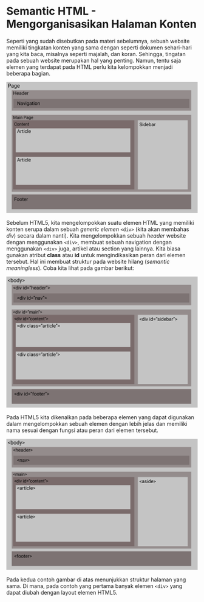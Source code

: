 # Semantic HTML - Mengorganisasikan Halaman Konten

Seperti yang sudah disebutkan pada materi sebelumnya, sebuah website memiliki tingkatan konten yang sama dengan seperti dokumen sehari-hari yang kita baca, misalnya seperti majalah, dan koran. Sehingga, tingatan pada sebuah website merupakan hal yang penting. Namun, tentu saja elemen yang terdapat pada HTML perlu kita kelompokkan menjadi beberapa bagian.

![screenshot](https://github.com/adyuta447/learn-html-css/blob/main/3.%20Pendalaman%20HTML/img/Group.png)

Sebelum HTML5, kita mengelompokkan suatu elemen HTML yang memiliki konten serupa dalam sebuah <i>generic elemen</i> ```<div>``` (kita akan membahas <i>div</i>) secara dalam nanti). Kita mengelompokkan sebuah <i>header</i> website dengan menggunakan ```<div>```, membuat sebuah navigation dengan menggunakan ```<div>``` juga, artikel atau section yang lainnya. Kita biasa gunakan atribut <b>class</b> atau <b>id</b> untuk mengindikasikan peran dari elemen tersebut. Hal ini membuat struktur pada website hilang (<i>semantic meaningless</i>). Coba kita lihat pada gambar berikut:

![screenshot](https://github.com/adyuta447/learn-html-css/blob/main/3.%20Pendalaman%20HTML/img/Group%201%20(1).png)

Pada HTML5 kita dikenalkan pada beberapa elemen yang dapat digunakan dalam mengelompokkan sebuah elemen dengan lebih jelas dan memiliki nama sesuai dengan fungsi atau peran dari elemen tersebut.

![screenshot](https://github.com/adyuta447/learn-html-css/blob/main/3.%20Pendalaman%20HTML/img/Group%201%20(2).png)

Pada kedua contoh gambar di atas menunjukkan struktur halaman yang sama. Di mana, pada contoh yang pertama banyak elemen ```<div>``` yang dapat diubah dengan layout elemen HTML5.

